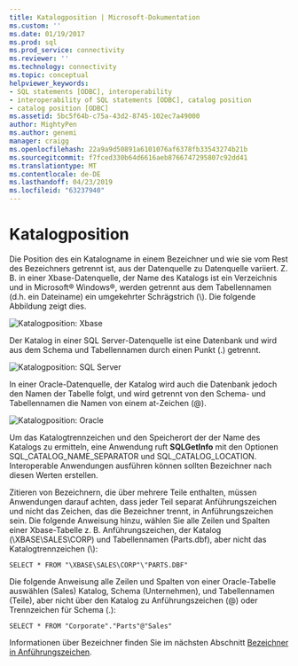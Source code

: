 ```yaml
---
title: Katalogposition | Microsoft-Dokumentation
ms.custom: ''
ms.date: 01/19/2017
ms.prod: sql
ms.prod_service: connectivity
ms.reviewer: ''
ms.technology: connectivity
ms.topic: conceptual
helpviewer_keywords:
- SQL statements [ODBC], interoperability
- interoperability of SQL statements [ODBC], catalog position
- catalog position [ODBC]
ms.assetid: 5bc5f64b-c75a-43d2-8745-102ec7a49000
author: MightyPen
ms.author: genemi
manager: craigg
ms.openlocfilehash: 22a9a9d50891a6101076af6378fb33543274b21b
ms.sourcegitcommit: f7fced330b64d6616aeb8766747295807c92dd41
ms.translationtype: MT
ms.contentlocale: de-DE
ms.lasthandoff: 04/23/2019
ms.locfileid: "63237940"
---
```

# <a name="catalog-position"></a>Katalogposition
Die Position des ein Katalogname in einem Bezeichner und wie sie vom Rest des Bezeichners getrennt ist, aus der Datenquelle zu Datenquelle variiert. Z. B. in einer Xbase-Datenquelle, der Name des Katalogs ist ein Verzeichnis und in Microsoft® Windows®, werden getrennt aus dem Tabellennamen (d.h. ein Dateiname) ein umgekehrter Schrägstrich (\\). Die folgende Abbildung zeigt dies.  
  
 ![Katalogposition: Xbase](../../../odbc/reference/develop-app/media/ch0801.gif "ch0801")  
  
 Der Katalog in einer SQL Server-Datenquelle ist eine Datenbank und wird aus dem Schema und Tabellennamen durch einen Punkt (.) getrennt.  
  
 ![Katalogposition: SQL Server](../../../odbc/reference/develop-app/media/ch0802.gif "ch0802")  
  
 In einer Oracle-Datenquelle, der Katalog wird auch die Datenbank jedoch den Namen der Tabelle folgt, und wird getrennt von den Schema- und Tabellennamen die Namen von einem at-Zeichen (@).  
  
 ![Katalogposition: Oracle](../../../odbc/reference/develop-app/media/ch0803.gif "ch0803")  
  
 Um das Katalogtrennzeichen und den Speicherort der der Name des Katalogs zu ermitteln, eine Anwendung ruft **SQLGetInfo** mit den Optionen SQL_CATALOG_NAME_SEPARATOR und SQL_CATALOG_LOCATION. Interoperable Anwendungen ausführen können sollten Bezeichner nach diesen Werten erstellen.  
  
 Zitieren von Bezeichnern, die über mehrere Teile enthalten, müssen Anwendungen darauf achten, dass jeder Teil separat Anführungszeichen und nicht das Zeichen, das die Bezeichner trennt, in Anführungszeichen sein. Die folgende Anweisung hinzu, wählen Sie alle Zeilen und Spalten einer Xbase-Tabelle z. B. Anführungszeichen, der Katalog (\XBASE\SALES\CORP) und Tabellennamen (Parts.dbf), aber nicht das Katalogtrennzeichen (\\):  
  
```  
SELECT * FROM "\XBASE\SALES\CORP"\"PARTS.DBF"  
```  
  
 Die folgende Anweisung alle Zeilen und Spalten von einer Oracle-Tabelle auswählen (Sales) Katalog, Schema (Unternehmen), und Tabellennamen (Teile), aber nicht über den Katalog zu Anführungszeichen (@) oder Trennzeichen für Schema (.):  
  
```  
SELECT * FROM "Corporate"."Parts"@"Sales"  
```  
  
 Informationen über Bezeichner finden Sie im nächsten Abschnitt [Bezeichner in Anführungszeichen](../../../odbc/reference/develop-app/quoted-identifiers.md).
